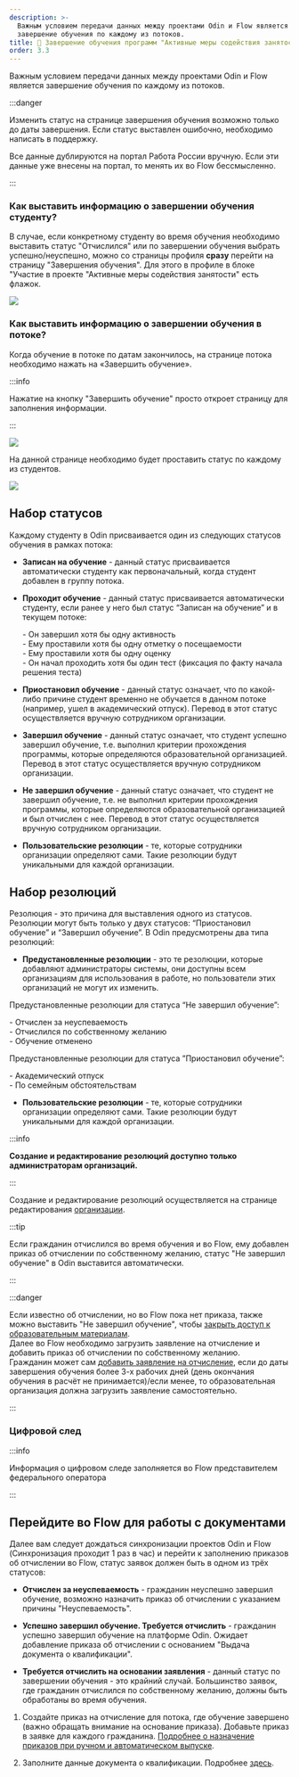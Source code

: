 ```yaml
---
description: >-
  Важным условием передачи данных между проектами Odin и Flow является
  завершение обучения по каждому из потоков.
title: 🌠 Завершение обучения программ "Активные меры содействия занятости"
order: 3.3
---
```


Важным условием передачи данных между проектами Odin и Flow является завершение обучения по каждому из потоков.

:::danger 

Изменить статус на странице завершения обучения возможно только до даты завершения. Если статус выставлен ошибочно, необходимо написать в поддержку.

Все данные дублируются на портал Работа России вручную. Если эти данные уже внесены на портал, то менять их во Flow бессмысленно.

:::

### Как выставить информацию о завершении обучения  студенту?

В случае, если конкретному студенту во время обучения необходимо выставить статус "Отчислился" или по завершении обучения выбрать успешно/неуспешно, можно со страницы профиля **сразу** перейти на страницу "Завершения обучения". Для этого в профиле в блоке "Участие в проекте "Активные меры содействия занятости" есть  флажок.

![](<./image (1) (1) (1) (1) (1) (1) (1) (1) (1) (1) (1) (1) (1) (1) (1) (1) (1) (1) (1) (1) (1) (1) (1) (1) (1).png>)

### Как выставить информацию о завершении обучения в потоке?

Когда обучение в потоке по датам закончилось, на странице потока необходимо нажать на «Завершить обучение».

:::info 

Нажатие на кнопку "Завершить обучение" просто откроет страницу для заполнения информации.

:::

![](<./image (1) (1) (1) (1) (1) (1) (1) (1) (1) (1) (1) (1) (1) (1) (1) (1) (1) (1) (1) (1) (1) (1) (1) (1) (1) (1).png>)

На данной странице необходимо будет проставить статус по каждому из студентов.

![](<./image (2) (1) (1) (1) (1) (1) (1) (1) (1) (1) (1) (1).png>)

## **Набор статусов**

Каждому студенту в Odin присваивается один из следующих статусов обучения в рамках потока:

-  **Записан на обучение** - данный статус присваивается автоматически студенту как первоначальный, когда студент добавлен в группу потока.

-  **Проходит обучение** - данный статус присваивается автоматически студенту, если ранее у него был статус “Записан на обучение” и в текущем потоке:

   \- Он завершил хотя бы одну активность\
   \- Ему проставили хотя бы одну отметку о посещаемости\
   \- Ему проставили хотя бы одну оценку\
   \- Он начал проходить хотя бы один тест (фиксация по факту начала решения  теста)

-  **Приостановил обучение** - данный статус означает, что по какой-либо причине студент временно не обучается в данном потоке (например, ушел в академический отпуск). Перевод в этот статус осуществляется вручную сотрудником организации.

-  **Завершил обучение** - данный статус означает, что студент успешно завершил обучение, т.е. выполнил критерии прохождения программы, которые определяются образовательной организацией. Перевод в этот статус осуществляется вручную сотрудником организации.

-  **Не завершил обучение** - данный статус означает, что студент не завершил обучение, т.е. не выполнил критерии прохождения программы, которые определяются образовательной организацией и был отчислен с нее. Перевод в этот статус осуществляется вручную сотрудником организации.

-  **Пользовательские резолюции** - те, которые сотрудники организации определяют сами. Такие резолюции будут уникальными для каждой организации.

## **Набор резолюций**

Резолюция - это причина для выставления одного из статусов. Резолюции могут быть только у двух статусов: “Приостановил обучение” и “Завершил обучение”. В Odin предусмотрены два типа резолюций:

-  **Предустановленные резолюции** - это те резолюции, которые добавляют администраторы системы, они доступны всем организациям для использования в работе, но пользователи этих организаций не могут их изменить.

Предустановленные резолюции для статуса “Не завершил обучение”:

\- Отчислен за неуспеваемость\
\- Отчислился по собственному желанию\
\- Обучение отменено

Предустановленные резолюции для статуса ”Приостановил обучение”:

\- Академический отпуск\
\- По семейным обстоятельствам

-  **Пользовательские резолюции** - те, которые сотрудники организации определяют сами. Такие резолюции будут уникальными для каждой организации.

:::info 

**Создание и редактирование резолюций доступно только администраторам организаций.**

:::

Создание и редактирование резолюций осуществляется на странице редактирования [организации](./../../../struktura/universitet/_index).

:::tip 

Если гражданин отчислился во время обучения и во Flow, ему добавлен приказ об отчислении по собственному желанию, статус "Не завершил обучение" в Odin выставится автоматически.

:::

:::danger 

Если известно об отчислении, но во Flow пока нет приказа, также можно выставить "Не завершил обучение", чтобы [закрыть доступ к образовательным материалам](./kak-bystro-zakryt-dostup-k-materialam-programmy).\
Далее во Flow необходимо загрузить заявление на отчисление и добавить приказ об отчислении по собственному желанию.\
Гражданин может сам [добавить заявление на отчисление](https://informa.gitbook.io/flow-kabinet-grazhdanina/voprosy/kak-otmenit-zayavku-otchislitsya#obuchenie-nachalos), если до даты завершения обучения более 3-х рабочих дней (день окончания обучения в расчёт не принимается)/если менее, то образовательная организация должна загрузить заявление самостоятельно.

:::

### Цифровой след

:::info 

Информация о цифровом следе заполняется во Flow представителем федерального оператора

:::

## Перейдите во Flow для работы с документами

Далее вам следует дождаться синхронизации проектов Odin и Flow (Синхронизация проходит 1 раз в час) и перейти к заполнению приказов об отчислении во Flow, статус заявок должен быть в одном из трёх статусов:

-  **Отчислен за неуспеваемость** -  гражданин неуспешно завершил обучение, возможно назначить приказ об отчислении с указанием причины "Неуспеваемость".

-  **Успешно завершил обучение. Требуется отчислить**  - гражданин успешно завершил обучение на платформе Odin. Ожидает добавление приказа об отчислении с основанием "Выдача документа о квалификации".

-  **Требуется отчислить на основании заявления**  - данный статус по завершении обучения - это крайний случай. Большинство заявок, где гражданин отчислился по собственному желанию, должны быть обработаны во время обучения.

1. Создайте приказ на отчисление для потока, где обучение завершено (важно обращать внимание на основание приказа).  Добавьте приказ в заявке для каждого гражданина. [Подробнее о назначение приказов при ручном и автоматическом выпуске](https://informa.gitbook.io/flow-partner/prikazy).

2. Заполните данные документа о квалификации. Подробнее [здесь](https://informa.gitbook.io/flow-partner/vypusk-dokumentov-o-kvalifikacii).